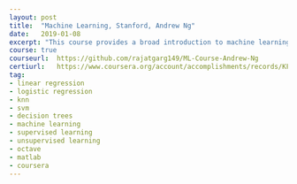 ```yaml
---
layout: post
title:  "Machine Learning, Stanford, Andrew Ng"
date:   2019-01-08
excerpt: "This course provides a broad introduction to machine learning, datamining, and statistical pattern recognition."
course:	true 
courseurl:	https://github.com/rajatgarg149/ML-Course-Andrew-Ng
certiurl:	https://www.coursera.org/account/accomplishments/records/KFZKX48CSCWN
tag:
- linear regression
- logistic regression
- knn
- svm
- decision trees
- machine learning
- supervised learning
- unsupervised learning
- octave
- matlab
- coursera
---
```


